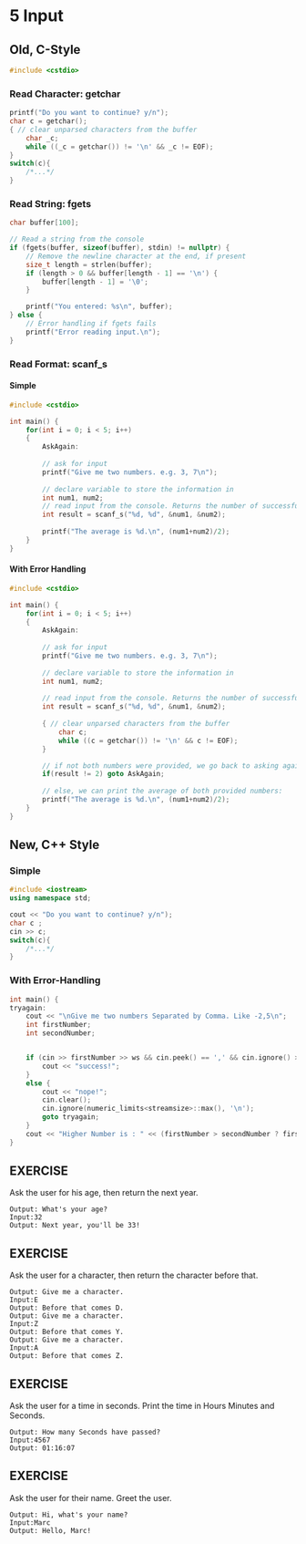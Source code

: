 
# 5 Input

## Old, C-Style

```c++
#include <cstdio>
```

### Read Character: getchar

```c++
printf("Do you want to continue? y/n");
char c = getchar();
{ // clear unparsed characters from the buffer
	char _c;
	while ((_c = getchar()) != '\n' && _c != EOF);
}
switch(c){
	/*...*/
}
```

### Read String: fgets

```c++
char buffer[100];

// Read a string from the console
if (fgets(buffer, sizeof(buffer), stdin) != nullptr) {
    // Remove the newline character at the end, if present
    size_t length = strlen(buffer);
    if (length > 0 && buffer[length - 1] == '\n') {
        buffer[length - 1] = '\0';
    }

    printf("You entered: %s\n", buffer);
} else {
    // Error handling if fgets fails
    printf("Error reading input.\n");
}
```

### Read Format: scanf_s

#### Simple

```c++
#include <cstdio>

int main() {
    for(int i = 0; i < 5; i++)
    {
        AskAgain:
	
        // ask for input
        printf("Give me two numbers. e.g. 3, 7\n");
	
        // declare variable to store the information in
        int num1, num2;
        // read input from the console. Returns the number of successfully parsed arguments 
        int result = scanf_s("%d, %d", &num1, &num2);
	
        printf("The average is %d.\n", (num1+num2)/2);
    }
}
```

#### With Error Handling

```c++
#include <cstdio>

int main() {
    for(int i = 0; i < 5; i++)
    {
        AskAgain:
	
        // ask for input
        printf("Give me two numbers. e.g. 3, 7\n");
	
        // declare variable to store the information in
        int num1, num2;
	
        // read input from the console. Returns the number of successfully parsed arguments 
        int result = scanf_s("%d, %d", &num1, &num2);
        
        { // clear unparsed characters from the buffer
            char c;
            while ((c = getchar()) != '\n' && c != EOF);
        }

        // if not both numbers were provided, we go back to asking again
        if(result != 2) goto AskAgain;
	
        // else, we can print the average of both provided numbers:
        printf("The average is %d.\n", (num1+num2)/2);
    }
}
```

## New, C++ Style

### Simple

```c++
#include <iostream>
using namespace std;
```

```c++
cout << "Do you want to continue? y/n");
char c ;
cin >> c;
switch(c){
	/*...*/
}
```

### With Error-Handling

```c++
int main() {
tryagain:
    cout << "\nGive me two numbers Separated by Comma. Like -2,5\n";
    int firstNumber;
    int secondNumber;


    if (cin >> firstNumber >> ws && cin.peek() == ',' && cin.ignore() >> secondNumber) {
        cout << "success!";
    }
    else {
        cout << "nope!";
        cin.clear();
        cin.ignore(numeric_limits<streamsize>::max(), '\n');
        goto tryagain;
    }
    cout << "Higher Number is : " << (firstNumber > secondNumber ? firstNumber : secondNumber) << "\n";
}
```

## EXERCISE
Ask the user for his age, then return the next year.
```
Output: What's your age?
Input:32
Output: Next year, you'll be 33!
```

## EXERCISE
Ask the user for a character, then return the character before that.
```
Output: Give me a character.
Input:E
Output: Before that comes D.
Output: Give me a character.
Input:Z
Output: Before that comes Y.
Output: Give me a character.
Input:A
Output: Before that comes Z.
```

## EXERCISE
Ask the user for a time in seconds. Print the time in Hours Minutes and Seconds.
```
Output: How many Seconds have passed?
Input:4567
Output: 01:16:07
```

## EXERCISE
Ask the user for their name. Greet the user.
```
Output: Hi, what's your name?
Input:Marc
Output: Hello, Marc!
```
